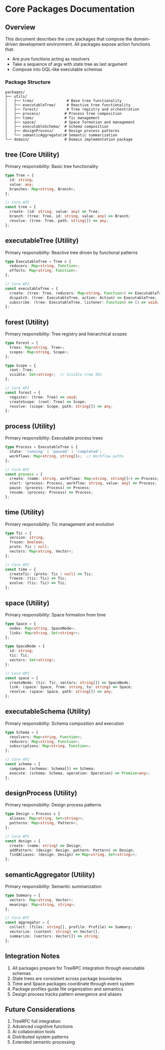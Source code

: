 # Core Packages Documentation

## Overview

This document describes the core packages that compose the domain-driven development environment. All packages expose action functions that:
- Are pure functions acting as resolvers
- Take a sequence of args with state tree as last argument
- Compose into GQL-like executable schemas

### Package Structure

```
packages/
├── utils/
│   ├── tree/               # Base tree functionality
│   ├── executableTree/     # Reactive tree functionality
│   ├── forest/             # Tree registry and orchestration
│   ├── process/           # Process tree composition
│   ├── time/              # Tic management
│   ├── space/             # Space formation and management
│   ├── executableSchema/  # Schema composition
│   ├── designProcess/     # Design process patterns
│   └── semanticAggregator/# Semantic summarization
└── domain/                # Domain implementation package
```

## tree (Core Utility)

Primary responsibility: Basic tree functionality

```typescript
type Tree = {
  id: string;
  value: any;
  branches: Map<string, Branch>;
};

// Core API
const tree = {
  create: (id: string, value: any) => Tree;
  branch: (tree: Tree, id: string, value: any) => Branch;
  resolve: (tree: Tree, path: string[]) => any;
};
```

## executableTree (Utility)

Primary responsibility: Reactive tree driven by functional patterns

```typescript
type ExecutableTree = Tree & {
  reducers: Map<string, Function>;
  effects: Map<string, Function>;
};

// Core API
const executableTree = {
  create: (tree: Tree, reducers: Map<string, Function>) => ExecutableTree;
  dispatch: (tree: ExecutableTree, action: Action) => ExecutableTree;
  subscribe: (tree: ExecutableTree, listener: Function) => () => void;
};
```

## forest (Utility)

Primary responsibility: Tree registry and hierarchical scopes

```typescript
type Forest = {
  trees: Map<string, Tree>;
  scopes: Map<string, Scope>;
};

type Scope = {
  root: Tree;
  visible: Set<string>;  // Visible tree IDs
};

// Core API
const forest = {
  register: (tree: Tree) => void;
  createScope: (root: Tree) => Scope;
  resolve: (scope: Scope, path: string[]) => any;
};
```

## process (Utility)

Primary responsibility: Executable process trees

```typescript
type Process = ExecutableTree & {
  state: 'running' | 'paused' | 'completed';
  workflows: Map<string, string[]>;  // Workflow paths
};

// Core API
const process = {
  create: (name: string, workflows: Map<string, string[]>) => Process;
  start: (process: Process, workflow: string, value: any) => Process;
  pause: (process: Process) => Process;
  resume: (process: Process) => Process;
};
```

## time (Utility)

Primary responsibility: Tic management and evolution

```typescript
type Tic = {
  version: string;
  frozen: boolean;
  proto: Tic | null;
  vectors: Map<string, Vector>;
};

// Core API
const time = {
  createTic: (proto: Tic | null) => Tic;
  freeze: (tic: Tic) => Tic;
  evolve: (tic: Tic) => Tic;
};
```

## space (Utility)

Primary responsibility: Space formation from time

```typescript
type Space = {
  nodes: Map<string, SpaceNode>;
  links: Map<string, Set<string>>;
};

type SpaceNode = {
  id: string;
  tic: Tic;
  vectors: Set<string>;
};

// Core API
const space = {
  createNode: (tic: Tic, vectors: string[]) => SpaceNode;
  link: (space: Space, from: string, to: string) => Space;
  resolve: (space: Space, path: string[]) => any;
};
```

## executableSchema (Utility)

Primary responsibility: Schema composition and execution

```typescript
type Schema = {
  resolvers: Map<string, Function>;
  reducers: Map<string, Function>;
  subscriptions: Map<string, Function>;
};

// Core API
const schema = {
  compose: (schemas: Schema[]) => Schema;
  execute: (schema: Schema, operation: Operation) => Promise<any>;
};
```

## designProcess (Utility)

Primary responsibility: Design process patterns

```typescript
type Design = Process & {
  aliases: Map<string, Set<string>>;
  patterns: Map<string, Pattern>;
};

// Core API
const design = {
  create: (name: string) => Design;
  addPattern: (design: Design, pattern: Pattern) => Design;
  findAliases: (design: Design) => Map<string, Set<string>>;
};
```

## semanticAggregator (Utility)

Primary responsibility: Semantic summarization

```typescript
type Summary = {
  vectors: Map<string, Vector>;
  meanings: Map<string, string>;
};

// Core API
const aggregator = {
  collect: (files: string[], profile: Profile) => Summary;
  vectorize: (content: string) => Vector[];
  summarize: (vectors: Vector[]) => string;
};
```

## Integration Notes

1. All packages prepare for TreeRPC integration through executable schemas
2. State trees are consistent across package boundaries
3. Time and Space packages coordinate through event system
4. Package profiles guide file organization and semantics
5. Design process tracks pattern emergence and aliases

## Future Considerations

1. TreeRPC full integration
2. Advanced cognitive functions
3. AI collaboration tools
4. Distributed system patterns
5. Extended semantic processing